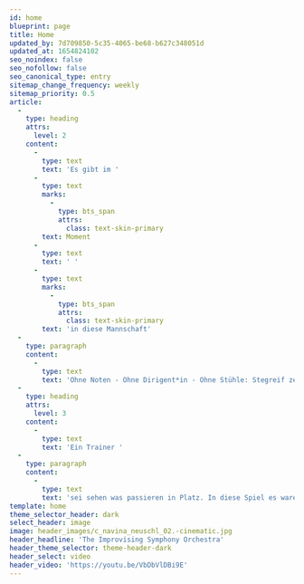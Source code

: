 ```yaml
---
id: home
blueprint: page
title: Home
updated_by: 7d709850-5c35-4065-be68-b627c348051d
updated_at: 1654824102
seo_noindex: false
seo_nofollow: false
seo_canonical_type: entry
sitemap_change_frequency: weekly
sitemap_priority: 0.5
article:
  -
    type: heading
    attrs:
      level: 2
    content:
      -
        type: text
        text: 'Es gibt im '
      -
        type: text
        marks:
          -
            type: bts_span
            attrs:
              class: text-skin-primary
        text: Moment
      -
        type: text
        text: ' '
      -
        type: text
        marks:
          -
            type: bts_span
            attrs:
              class: text-skin-primary
        text: 'in diese Mannschaft'
  -
    type: paragraph
    content:
      -
        type: text
        text: 'Ohne Noten - Ohne Dirigent*in - Ohne Stühle: Stegreif zeigt neue Wege, wie ein zeitgenössisches Orchester heute aussehen kann. Die internationalen Musiker*innen verbinden in radikalen Rekompositionen sinfonische Musik mit Improvisation und Einflüssen anderer Genres und binden das Publikum in originelle Raumkonzepte ein. Mit diesen innovativen Konzertformaten begeistert das junge Ensemble ein wachsendes Publikum unterschiedlicher Zielgruppen.'
  -
    type: heading
    attrs:
      level: 3
    content:
      -
        type: text
        text: 'Ein Trainer '
  -
    type: paragraph
    content:
      -
        type: text
        text: 'sei sehen was passieren in Platz. In diese Spiel es waren zwei, drei diese Spieler waren schwach wie eine Flasche leer! Haben Sie gesehen Mittwoch, welche Mannschaft hat gespielt Mittwoch? Hat gespielt Mehmet oder gespielt Basler oder hat gespielt Trapattoni? Diese Spieler beklagen mehr als sie spielen! Wissen Sie, warum die Italienmannschaften kaufen nicht diese Spieler? Weil wir haben gesehen viele Male solche Spiel! Haben'
template: home
theme_selector_header: dark
select_header: image
image: header_images/c_navina_neuschl_02.-cinematic.jpg
header_headline: 'The Improvising Symphony Orchestra'
header_theme_selector: theme-header-dark
header_select: video
header_video: 'https://youtu.be/VbDbVlDBi9E'
---
```

